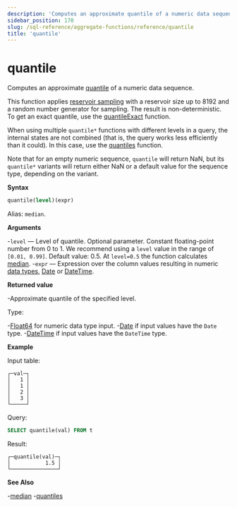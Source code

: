 ```yaml
---
description: 'Computes an approximate quantile of a numeric data sequence.'
sidebar_position: 170
slug: /sql-reference/aggregate-functions/reference/quantile
title: 'quantile'
---
```


# quantile

Computes an approximate [quantile](https://en.wikipedia.org/wiki/Quantile) of a numeric data sequence.

This function applies [reservoir sampling](https://en.wikipedia.org/wiki/Reservoir_sampling) with a reservoir size up to 8192 and a random number generator for sampling. The result is non-deterministic. To get an exact quantile, use the [quantileExact](/sql-reference/aggregate-functions/reference/quantileexact#quantileexact) function.

When using multiple `quantile*` functions with different levels in a query, the internal states are not combined (that is, the query works less efficiently than it could). In this case, use the [quantiles](../../../sql-reference/aggregate-functions/reference/quantiles.md#quantiles) function.

Note that for an empty numeric sequence, `quantile` will return NaN, but its `quantile*` variants will return either NaN or a default value for the sequence type, depending on the variant.

**Syntax**

```sql
quantile(level)(expr)
```

Alias: `median`.

**Arguments**

-`level` — Level of quantile. Optional parameter. Constant floating-point number from 0 to 1. We recommend using a `level` value in the range of `[0.01, 0.99]`. Default value: 0.5. At `level=0.5` the function calculates [median](https://en.wikipedia.org/wiki/Median).
-`expr` — Expression over the column values resulting in numeric [data types](/sql-reference/data-types), [Date](/sql-reference/data-types/date) or [DateTime](/sql-reference/data-types/datetime).

**Returned value**

-Approximate quantile of the specified level.

Type:

-[Float64](/sql-reference/data-types/float) for numeric data type input.
-[Date](/sql-reference/data-types/date) if input values have the `Date` type.
-[DateTime](/sql-reference/data-types/datetime) if input values have the `DateTime` type.

**Example**

Input table:

```text
┌─val─┐
│   1 │
│   1 │
│   2 │
│   3 │
└─────┘
```

Query:

```sql
SELECT quantile(val) FROM t
```

Result:

```text
┌─quantile(val)─┐
│           1.5 │
└───────────────┘
```

**See Also**

-[median](/sql-reference/aggregate-functions/reference/median)
-[quantiles](/sql-reference/aggregate-functions/reference/quantiles#quantiles)

